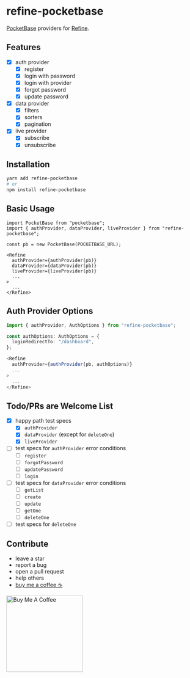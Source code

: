 # refine-pocketbase

[PocketBase](https://pocketbase.io/) providers for [Refine](https://refine.dev/).

## Features

- [x] auth provider
  - [x] register
  - [x] login with password
  - [x] login with provider
  - [x] forgot password
  - [x] update password
- [x] data provider
  - [x] filters
  - [x] sorters
  - [x] pagination 
- [x] live provider
  - [x] subscribe
  - [x] unsubscribe  

## Installation

``` sh
yarn add refine-pocketbase
# or
npm install refine-pocketbase
```

## Basic Usage

``` tsx
import PocketBase from "pocketbase";
import { authProvider, dataProvider, liveProvider } from "refine-pocketbase";

const pb = new PocketBase(POCKETBASE_URL);

<Refine
  authProvider={authProvider(pb)}
  dataProvider={dataProvider(pb)}
  liveProvider={liveProvider(pb)}
  ...
>
  ...
</Refine>
```

## Auth Provider Options

``` ts
import { authProvider, AuthOptions } from "refine-pocketbase";

const authOptions: AuthOptions = {
  loginRedirectTo: "/dashboard",
};

<Refine
  authProvider={authProvider(pb, authOptions)}
  ...
>
  ...
</Refine>
```

## Todo/PRs are Welcome List

- [x] happy path test specs
  - [x] `authProvider`
  - [x] `dataProvider` (except for `deleteOne`)
  - [x] `liveProvider`
- [ ] test specs for `authProvider` error conditions
  - [ ] `register`
  - [ ] `forgotPassword`
  - [ ] `updatePassword`
  - [ ] `login`
- [ ] test specs for `dataProvider` error conditions
  - [ ] `getList`
  - [ ] `create`
  - [ ] `update`
  - [ ] `getOne`
  - [ ] `deleteOne`
- [ ] test specs for `deleteOne`

## Contribute

- leave a star
- report a bug
- open a pull request
- help others
- [buy me a coffee ☕](https://www.buymeacoffee.com/kruschid)

<a href="https://www.buymeacoffee.com/kruschid" target="_blank"><img width="200px" src="https://cdn.buymeacoffee.com/buttons/v2/default-orange.png" alt="Buy Me A Coffee" ></a>
